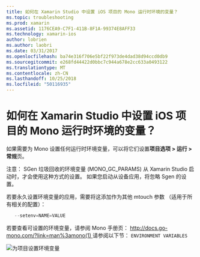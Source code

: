 ```yaml
---
title: 如何在 Xamarin Studio 中设置 iOS 项目的 Mono 运行时环境的变量？
ms.topic: troubleshooting
ms.prod: xamarin
ms.assetid: 1176CEA9-C7F1-411B-8F1A-99374E8AFF33
ms.technology: xamarin-ios
author: lobrien
ms.author: laobri
ms.date: 03/31/2017
ms.openlocfilehash: ba74e316f706e5bf22f973de4dad38d94ccd0db9
ms.sourcegitcommit: e268fd44422d0bbc7c944a678e2cc633a0493122
ms.translationtype: MT
ms.contentlocale: zh-CN
ms.lasthandoff: 10/25/2018
ms.locfileid: "50116935"
---
```

# <a name="how-do-i-set-mono-runtime-environment-variables-for-ios-projects-in-xamarin-studio"></a>如何在 Xamarin Studio 中设置 iOS 项目的 Mono 运行时环境的变量？

如果需要为 Mono 设置任何运行时环境变量，可以将它们设置**项目选项 > 运行 > 常规**页。

注意： SGen 垃圾回收的环境变量 (MONO\_GC\_PARAMS) 从 Xamarin Studio 启动时，才会使用这种方式的设置。 如果您启动从设备应用，将忽略 Sgen 的设置。 

若要永久设置环境变量的应用，需要将这添加作为其他 mtouch 参数 （适用于所有相关的配置）：

```csharp
   --setenv=NAME=VALUE
```

若要查看可设置的环境变量，请参阅 Mono 手册页： [ http://docs.go-mono.com/?link=man%3amono(1) ](http://docs.go-mono.com/?link=man%3amono(1))请参阅以下节： `ENVIRONMENT VARIABLES`

![](xs-mono-runtime-images/environment-variables.jpg "为项目设置环境变量")
